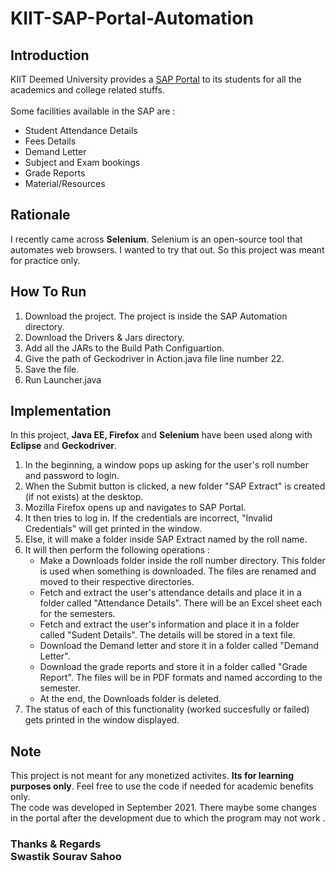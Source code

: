 # KIIT-SAP-Portal-Automation
## Introduction
KIIT Deemed University provides a [SAP Portal](https://kiitportal.kiituniversity.net/) to its students for all the academics and college related stuffs.<br><br>
Some facilities available in the SAP are :<br>
- Student Attendance Details<br>
- Fees Details<br>
- Demand Letter<br>
- Subject and Exam bookings<br>
- Grade Reports<br>
- Material/Resources<br>

## Rationale
I recently came across **Selenium**. Selenium is an open-source tool that automates web browsers. I wanted to try that out. So this project was meant for practice only.
<br>

## How To Run
1. Download the project. The project is inside the SAP Automation directory.
2. Download the Drivers & Jars directory.
3. Add all the JARs to the Build Path Configuartion.
4. Give the path of Geckodriver in Action.java file line number 22.
5. Save the file.
6. Run Launcher.java

## Implementation
In this project, **Java EE, Firefox** and **Selenium** have been used along with **Eclipse** and **Geckodriver**.<br>
1. In the beginning, a window pops up asking for the user's roll number and password to login.<br>
2. When the Submit button is clicked, a new folder "SAP Extract" is created (if not exists) at the desktop. <br>
3. Mozilla Firefox opens up and navigates to SAP Portal. <br>
4. It then tries to log in. If the credentials are incorrect, "Invalid Credentials" will get printed in the window.
5. Else, it will make a folder inside SAP Extract named by the roll name. <br>
6. It will then perform the following operations :
    - Make a Downloads folder inside the roll number directory. This folder is used when something is downloaded. The files are renamed and moved to their respective directories.
    - Fetch and extract the user's attendance details and place it in a folder called "Attendance Details". There will be an Excel sheet each for the semesters.
    - Fetch and extract the user's information and place it in a folder called "Sudent Details". The details will be stored in a text file.
    - Download the Demand letter and store it in a folder called "Demand Letter".
    - Download the grade reports and store it in a folder called "Grade Report". The files will be in PDF formats and named according to the semester.
    - At the end, the Downloads folder is deleted.
7. The status of each of this functionality (worked succesfully or failed) gets printed in the window displayed.

## Note
This project is not meant for any monetized activites. **Its for learning purposes only**. Feel free to use the code if needed for academic benefits only. <br>
The code was developed in September 2021. There maybe some changes in the portal after the development due to which the program may not work .

### Thanks & Regards <br>Swastik Sourav Sahoo

